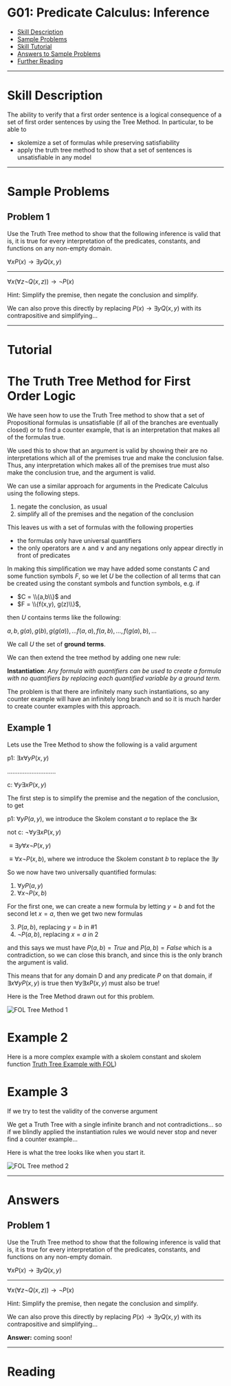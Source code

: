 # G01: Predicate Calculus: Inference


* [Skill Description](#skill-description)
* [Sample Problems](#Sample-Problems)
* [Skill Tutorial](#Tutorial)
* [Answers to Sample Problems](#Answers)
* [Further Reading](#Reading)

---

# Skill Description

The ability to verify that a first order sentence is a logical consequence 
of a set of first order sentences by using the Tree Method. 
In particular, to be able to 
* skolemize a set of formulas while preserving satisfiability
* apply the truth tree method to show that a set of sentences is unsatisfiable in any model

---

# Sample Problems

## Problem 1
Use the Truth Tree method to show that the following inference is valid
that is, it is true for every interpretation of the predicates, constants, and functions on any non-empty domain.

$\forall x P(x) \rightarrow \exists y Q(x,y)$

---

$\forall x (\forall z \neg Q(x,z) ) \rightarrow \neg P(x)$

Hint: Simplify the premise,
then negate the conclusion and simplify.

We can also prove this directly by  replacing $P(x) \rightarrow \exists y Q(x,y)$ with its contrapositive and simplifying...






---

# Tutorial
# The Truth Tree Method for First Order Logic

We have seen how to use the Truth Tree method to show that a set of Propositional formulas is unsatisfiable 
(if all of the branches are eventually closed) or to find a counter example, that is an interpretation that
makes all of the formulas true.

We used this to show that an argument is valid by showing their are no interpretations which all of the premises
true and make the conclusion false.  Thus, any interpretation which makes all of the premises true must also make
the conclusion true, and the argument is valid.

We can use a similar approach for arguments in the Predicate Calculus using the following steps.
1. negate the conclusion, as usual
2. simplify all of the premises and the negation of the conclusion

This leaves us with a set of formulas with the following properties
* the formulas only have universal quantifiers
* the only operators are $\wedge$ and $\vee$ and any negations only appear directly in front of predicates

In making this simplification we may have added some constants $C$ and some function symbols $F$, so we let
$U$ be the collection of all terms that can be created using the constant symbols and function symbols, e.g.
if 
* $C = \\{a,b\\}$ and
* $F = \\{f(x,y), g(z)\\}$,

then $U$ contains terms like the following:

$a, b, g(a), g(b), g(g(a)), \ldots f(a,a), f(a,b), \ldots, f(g(a), b), \ldots$

We call $U$ the set of **ground terms**.

We can then extend the tree method by adding one new rule:

**Instantiation**: _Any formula with quantifiers can be used to create a formula with no quantifiers 
by replacing each quantified variable by a ground term._

The problem is that there are infinitely many such instantiations, so any counter example will have an infinitely long branch
and so it is much harder to create counter examples with this approach.


## Example 1
Lets use the Tree Method to show the following is a valid argument

p1: $\exists x \forall y P(x,y)$

............................

c: $\forall y \exists x P(x,y)$

The first step is to simplify the premise and the negation of the conclusion, to get

p1: $\forall y P(a,y)$, we introduce the Skolem constant $a$ to replace the $\exists x$

not c: $\neg \forall y \exists x P(x,y)$

$\equiv \exists y \forall x \neg P(x,y)$

$\equiv \forall x \neg P(x,b)$, where we introduce the Skolem constant $b$ to replace the $\exists y$

So we now have two universally quantified formulas:

1. $\forall y P(a,y)$
2. $\forall x \neg P(x,b)$

For the first one, we can create a new formula by letting $y=b$ and fot the second let $x=a$, then we get two new formulas

3. $P(a,b)$, replacing $y=b$ in #1
4. $\neg P(a,b)$, replacing $x=a$ in $2$

and this says we must have $P(a,b)=True$ and $P(a,b)=False$ which is a contradiction, so we can close this branch,
and since this is the only branch the argument is valid.

This means that for any domain D and any predicate $P$ on that domain, if  $\exists x \forall y P(x,y)$ is true
then $\forall y \exists x P(x,y)$ must also be true!

Here is the Tree Method drawn out for this problem.

![FOL Tree Method 1](https://github.com/tjhickey724/discrete_math/blob/main/notes/predicate_calculus/FOLtreeMethod1.jpg)

# Example 2
Here is a more complex example with a skolem constant and skolem function
[Truth Tree Example with FOL](https://github.com/tjhickey724/discrete_math/blob/main/notes/predicate_calculus/Truth%20Tree%20Example%20with%20FOL.pdf))

# Example 3
If we try to test the validity of the converse argument


We get a Truth Tree with a single infinite branch and not contradictions... so if we blindly applied the instantiation rules
we would never stop and never find a counter example...

Here is what the tree looks like when you start it.

![FOL Tree method 2](https://github.com/tjhickey724/discrete_math/blob/main/notes/predicate_calculus/FOLtreeMethod2.jpg)








---

# Answers

## Problem 1

Use the Truth Tree method to show that the following inference is valid
that is, it is true for every interpretation of the predicates, constants, and functions on any non-empty domain.

$\forall x P(x) \rightarrow \exists y Q(x,y)$

---

$\forall x (\forall z \neg Q(x,z) ) \rightarrow \neg P(x)$

Hint: Simplify the premise,
then negate the conclusion and simplify.

We can also prove this directly by  replacing $P(x) \rightarrow \exists y Q(x,y)$ with its contrapositive and simplifying...


**Answer:**
coming soon!

---

# Reading
